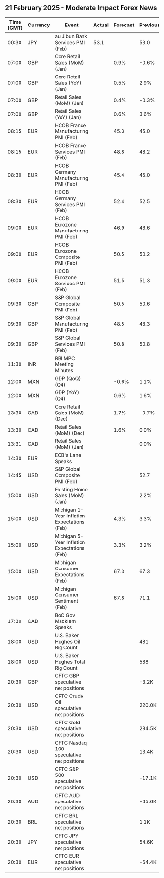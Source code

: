 ## 21 February 2025 - Moderate Impact Forex News

| Time (GMT) | Currency | Event | Actual | Forecast | Previous |
|------|----------|-------|--------|----------|----------|
| 00:30 | JPY | au Jibun Bank Services PMI (Feb) | 53.1 |  | 53.0 |
| 07:00 | GBP | Core Retail Sales (MoM) (Jan) |  | 0.9% | -0.6% |
| 07:00 | GBP | Core Retail Sales (YoY) (Jan) |  | 0.5% | 2.9% |
| 07:00 | GBP | Retail Sales (MoM) (Jan) |  | 0.4% | -0.3% |
| 07:00 | GBP | Retail Sales (YoY) (Jan) |  | 0.6% | 3.6% |
| 08:15 | EUR | HCOB France Manufacturing PMI (Feb) |  | 45.3 | 45.0 |
| 08:15 | EUR | HCOB France Services PMI (Feb) |  | 48.8 | 48.2 |
| 08:30 | EUR | HCOB Germany Manufacturing PMI (Feb) |  | 45.4 | 45.0 |
| 08:30 | EUR | HCOB Germany Services PMI (Feb) |  | 52.4 | 52.5 |
| 09:00 | EUR | HCOB Eurozone Manufacturing PMI (Feb) |  | 46.9 | 46.6 |
| 09:00 | EUR | HCOB Eurozone Composite PMI (Feb) |  | 50.5 | 50.2 |
| 09:00 | EUR | HCOB Eurozone Services PMI (Feb) |  | 51.5 | 51.3 |
| 09:30 | GBP | S&P Global Composite PMI (Feb) |  | 50.5 | 50.6 |
| 09:30 | GBP | S&P Global Manufacturing PMI (Feb) |  | 48.5 | 48.3 |
| 09:30 | GBP | S&P Global Services PMI (Feb) |  | 50.8 | 50.8 |
| 11:30 | INR | RBI MPC Meeting Minutes |  |  |  |
| 12:00 | MXN | GDP (QoQ) (Q4) |  | -0.6% | 1.1% |
| 12:00 | MXN | GDP (YoY) (Q4) |  | 0.6% | 1.6% |
| 13:30 | CAD | Core Retail Sales (MoM) (Dec) |  | 1.7% | -0.7% |
| 13:30 | CAD | Retail Sales (MoM) (Dec) |  | 1.6% | 0.0% |
| 13:31 | CAD | Retail Sales (MoM) (Jan) |  |  | 0.0% |
| 14:30 | EUR | ECB's Lane Speaks |  |  |  |
| 14:45 | USD | S&P Global Composite PMI (Feb) |  |  | 52.7 |
| 15:00 | USD | Existing Home Sales (MoM) (Jan) |  |  | 2.2% |
| 15:00 | USD | Michigan 1-Year Inflation Expectations (Feb) |  | 4.3% | 3.3% |
| 15:00 | USD | Michigan 5-Year Inflation Expectations (Feb) |  | 3.3% | 3.2% |
| 15:00 | USD | Michigan Consumer Expectations (Feb) |  | 67.3 | 67.3 |
| 15:00 | USD | Michigan Consumer Sentiment (Feb) |  | 67.8 | 71.1 |
| 17:30 | CAD | BoC Gov Macklem Speaks |  |  |  |
| 18:00 | USD | U.S. Baker Hughes Oil Rig Count |  |  | 481 |
| 18:00 | USD | U.S. Baker Hughes Total Rig Count |  |  | 588 |
| 20:30 | GBP | CFTC GBP speculative net positions |  |  | -3.2K |
| 20:30 | USD | CFTC Crude Oil speculative net positions |  |  | 220.0K |
| 20:30 | USD | CFTC Gold speculative net positions |  |  | 284.5K |
| 20:30 | USD | CFTC Nasdaq 100 speculative net positions |  |  | 13.4K |
| 20:30 | USD | CFTC S&P 500 speculative net positions |  |  | -17.1K |
| 20:30 | AUD | CFTC AUD speculative net positions |  |  | -65.6K |
| 20:30 | BRL | CFTC BRL speculative net positions |  |  | 1.1K |
| 20:30 | JPY | CFTC JPY speculative net positions |  |  | 54.6K |
| 20:30 | EUR | CFTC EUR speculative net positions |  |  | -64.4K |
